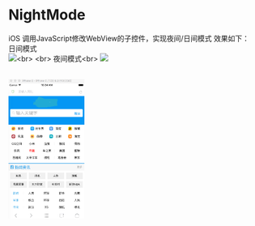 # NightMode
iOS 调用JavaScript修改WebView的子控件，实现夜间/日间模式
效果如下：<br>
日间模式<br>
![]("https://github.com/Visitor-sos/NightMode/blob/master/dayMode.png")<br>
<br>
夜间模式<br>
![]("https://github.com/Visitor-sos/NightMode/blob/master/nightMode.png")

<br>
<img src="https://github.com/Visitor-sos/NightMode/blob/master/dayMode.png" alt="Drawing" width="150px" />
